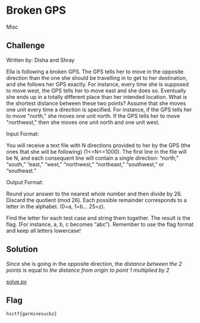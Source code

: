 # Broken GPS
Misc

## Challenge 

Written by: Disha and Shray

Ella is following a broken GPS. The GPS tells her to move in the opposite direction than the one she should be travelling in to get to her destination, and she follows her GPS exactly. For instance, every time she is supposed to move west, the GPS tells her to move east and she does so. Eventually she ends up in a totally different place than her intended location. What is the shortest distance between these two points? Assume that she moves one unit every time a direction is specified. For instance, if the GPS tells her to move "north," she moves one unit north. If the GPS tells her to move "northwest," then she moves one unit north and one unit west.

Input Format:

You will receive a text file with N directions provided to her by the GPS (the ones that she will be following) (1<=N<=1000). The first line in the file will be N, and each consequent line will contain a single direction: “north,” “south,” “east,” “west,” “northwest,” “northeast,” “southwest,” or “southeast.”

Output Format:

Round your answer to the nearest whole number and then divide by 26. Discard the quotient (mod 26). Each possible remainder corresponds to a letter in the alphabet. (0=a, 1=b… 25=z).

Find the letter for each test case and string them together. The result is the flag. (For instance, a, b, c becomes “abc”). Remember to use the flag format and keep all letters lowercase!

## Solution

Since she is going in the opposite direction, the *distance between the 2 points* is equal to *the distance from origin to point 1 multiplied by 2*

[solve.py](solve.py)

## Flag

	hsctf{garminesuckz}
